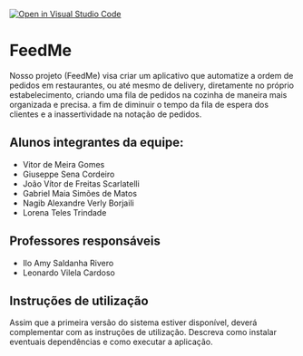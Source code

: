 [![Open in Visual Studio Code](https://classroom.github.com/assets/open-in-vscode-718a45dd9cf7e7f842a935f5ebbe5719a5e09af4491e668f4dbf3b35d5cca122.svg)](https://classroom.github.com/online_ide?assignment_repo_id=10811719&assignment_repo_type=AssignmentRepo)
# FeedMe

 Nosso projeto (FeedMe) visa criar um aplicativo que automatize a ordem de pedidos em restaurantes, ou até mesmo de delivery, diretamente no próprio estabelecimento, criando uma fila de pedidos na cozinha de maneira mais organizada e precisa. a fim de diminuir o tempo da fila de espera dos clientes e a inassertividade na notação de pedidos.

## Alunos integrantes da equipe:

* Vitor de Meira Gomes
* Giuseppe Sena Cordeiro
* João Vítor de Freitas Scarlatelli
* Gabriel Maia Simões de Matos
* Nagib Alexandre Verly Borjaili
* Lorena Teles Trindade

## Professores responsáveis

* Ilo Amy Saldanha Rivero
* Leonardo Vilela Cardoso

## Instruções de utilização

Assim que a primeira versão do sistema estiver disponível, deverá complementar com as instruções de utilização. Descreva como instalar eventuais dependências e como executar a aplicação.
